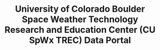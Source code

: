 ---
layout: default
description: SWx TREC Space Weather Data Portal was deployed yesterday. The Space
  Weather Data Portal is a web application used to discover, display, download, save,
  and share a wide variety of space weather data, all on one screen. It includes data
  from NASA, NOAA, the USGS, and beyond.
point_of_contact: Jenny Knuth
record_last_updated: Fri, 11 Feb 2022 13:53:07 GMT
shortname: cu_spwx_trec
title: University of Colorado Boulder Space Weather Technology Research and Education
  Center (CU SpWx TREC) Data Portal
type: portal
uuid: 06933d1c-6908-440b-817c-bb80b8dbecfd
website_link: https://lasp.colorado.edu/space-weather-portal/home
---